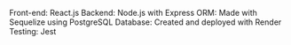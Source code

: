 Front-end: React.js
Backend: Node.js with Express
ORM: Made with Sequelize using PostgreSQL
Database: Created and deployed with Render
Testing: Jest
